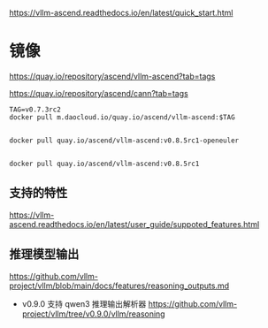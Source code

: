



https://vllm-ascend.readthedocs.io/en/latest/quick_start.html




# 镜像

https://quay.io/repository/ascend/vllm-ascend?tab=tags


https://quay.io/repository/ascend/cann?tab=tags





```
TAG=v0.7.3rc2
docker pull m.daocloud.io/quay.io/ascend/vllm-ascend:$TAG


docker pull quay.io/ascend/vllm-ascend:v0.8.5rc1-openeuler


docker pull quay.io/ascend/vllm-ascend:v0.8.5rc1
```



## 支持的特性

https://vllm-ascend.readthedocs.io/en/latest/user_guide/suppoted_features.html


## 推理模型输出

https://github.com/vllm-project/vllm/blob/main/docs/features/reasoning_outputs.md


- v0.9.0 支持 qwen3 推理输出解析器
https://github.com/vllm-project/vllm/tree/v0.9.0/vllm/reasoning